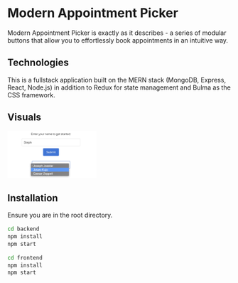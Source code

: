 # Modern Appointment Picker

Modern Appointment Picker is exactly as it describes - a series of modular buttons that allow you to effortlessly book appointments in an intuitive way.

## Technologies

This is a fullstack application built on the MERN stack (MongoDB, Express, React, Node.js) in addition to Redux for state management and Bulma as the CSS framework.

## Visuals

<img src='images/img2.jpg' width='200' />

## Installation

Ensure you are in the root directory.

```bash
cd backend
npm install
npm start
```

```bash
cd frontend
npm install
npm start
```
